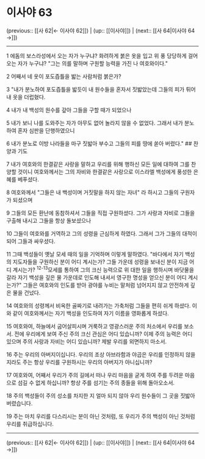 # 이사야 63

(previous:: [[사 62|← 이사야 62]]) | (up:: [[이사야]]) | (next:: [[사 64|이사야 64 →]])

***




1 
에돔의 보스라성에서 오는 자가 누구냐? 화려하게 붉은 옷을 입고 위 풍 당당하게 걸어오는 자가 누구냐? "그는 의를 말하며 구원할 능력을 가진 나 여호와이다." 



2 
어째서 네 옷이 포도즙틀을 밟는 사람처럼 붉은가? 



3 
"내가 분노하여 포도즙틀을 밟듯이 내 원수들을 혼자서 짓밟았는데 그들의 피가 튀어 내 옷을 더럽혔다. 



4 
내가 내 백성의 원수를 갚아 그들을 구할 때가 되었으나 



5 
내가 보니 나를 도와주는 자가 아무도 없어 놀라지 않을 수 없었다. 그래서 내가 분노하여 혼자 심판을 단행하였으니 



6 
내가 분노로 이방 나라들을 마구 짓밟아 부수고 그들의 피를 땅에 쏟아 버렸다." ## 찬양과 기도 



7 
내가 여호와의 한결같은 사랑을 말하고 우리를 위해 행하신 모든 일에 대하여 그를 찬양할 것이니 여호와께서는 그의 자비와 한결같은 사랑으로 이스라엘 백성에게 풍성한 은혜를 베푸셨다. 



8 
여호와께서 "그들은 내 백성이며 거짓말을 하지 않는 자녀" 라 하시고 그들의 구원자가 되셨으며 



9 
그들의 모든 환난에 동참하셔서 그들을 직접 구원하셨다. 그가 사랑과 자비로 그들을 구출해 내시고 그들을 항상 돌보셨으나 



10 
그들이 여호와를 거역하고 그의 성령을 근심하게 하였다. 그래서 그가 그들의 대적이 되어 그들과 싸우셨다. 



11 
그때 백성들이 옛날 모세 때의 일을 기억하며 이렇게 말하였다. "바다에서 자기 백성의 지도자들을 구원하신 분이 어디 계시는가? 그들 가운데 성령을 보내신 분이 지금 어디 계시는가? <sup class="versenum">12-13</sup>모세를 통하여 그의 크신 능력으로 위 대한 일을 행하시며 바닷물을 갈라 자기 백성을 깊은 물 가운데로 인도해 내셔서 영구한 명성을 얻으신 분이 어디 계시는가?" 그들은 여호와의 인도를 받아 광야를 누비는 말처럼 넘어지지 않고 안전하게 깊은 물을 건넜다. 



14 
여호와의 성령께서 비옥한 골짜기로 내려가는 가축처럼 그들을 편히 쉬게 하셨다. 이와 같이 여호와께서는 자기 백성을 인도하여 자기 이름을 영화롭게 하셨다. 



15 
여호와여, 하늘에서 굽어살피시며 거룩하고 영광스러운 주의 처소에서 우리를 보소서. 전에 우리에게 보여 주신 주의 크신 관심은 어디 있습니까? 이제 주의 능력은 어디 있으며 주의 사랑과 자비는 어디 있습니까? 제발 우리를 외면하지 마소서. 



16 
주는 우리의 아버지이십니다. 우리의 조상 아브라함과 야곱은 우리를 인정하지 않을지라도 주는 항상 우리를 구원하시는 우리의 아버지가 아니십니까? 



17 
여호와여, 어째서 우리가 주의 길에서 떠나 우리 마음을 굳게 하여 주를 두려운 마음으로 섬길 수 없게 하십니까? 항상 주를 섬기는 주의 종들을 위해 돌아오소서. 



18 
주의 백성들이 주의 성소를 차지한 지 얼마 되지 않아 우리 원수들이 그 곳을 짓밟아 버렸습니다. 



19 
주는 마치 우리를 다스리시는 분이 아닌 것처럼, 또 우리가 주의 백성이 아닌 것처럼 우리를 취급하십니다.

***

(previous:: [[사 62|← 이사야 62]]) | (up:: [[이사야]]) | (next:: [[사 64|이사야 64 →]])
